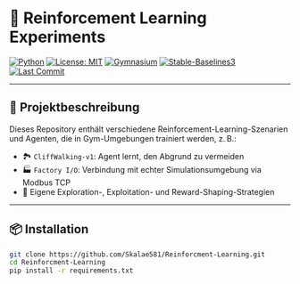 # 🧠 Reinforcement Learning Experiments

[![Python](https://img.shields.io/badge/Python-3.8+-blue?logo=python)](https://www.python.org/)
[![License: MIT](https://img.shields.io/badge/License-MIT-yellow.svg)](LICENSE)
[![Gymnasium](https://img.shields.io/badge/gymnasium-compat-green)](https://github.com/Farama-Foundation/Gymnasium)
[![Stable-Baselines3](https://img.shields.io/badge/stable--baselines3-compatible-brightgreen)](https://github.com/DLR-RM/stable-baselines3)
[![Last Commit](https://img.shields.io/github/last-commit/Skalae581/Reinforcment-Learning)](https://github.com/Skalae581/Reinforcment-Learning/commits/master)

---

## 📌 Projektbeschreibung

Dieses Repository enthält verschiedene Reinforcement-Learning-Szenarien und Agenten, die in Gym-Umgebungen trainiert werden, z. B.:

- 🏞️ `CliffWalking-v1`: Agent lernt, den Abgrund zu vermeiden
- 🏭 `Factory I/O`: Verbindung mit echter Simulationsumgebung via Modbus TCP
- 🧪 Eigene Exploration-, Exploitation- und Reward-Shaping-Strategien

---

## 📦 Installation

```bash
git clone https://github.com/Skalae581/Reinforcment-Learning.git
cd Reinforcment-Learning
pip install -r requirements.txt
